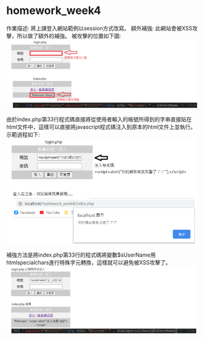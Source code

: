 # homework_week4

作業描述: 將上課登入網站範例以session方式改寫。
額外補強: 此網站會被XSS攻擊，所以做了額外的補強。
被攻擊的位置如下圖:
![注入位置示意圖](image/1.png)

由於index.php第33行程式碼直接將從使用者輸入的帳號所得到的字串直接貼在html文件中，這樣可以直接將javascript程式碼注入到原本的html文件上並執行。示範過程如下:
![注入示意圖](image/2.png)

補強方法是將index.php第33行的程式碼將變數$sUserName用htmlspecialchars進行特殊字元轉換，這樣就可以避免被XSS攻擊了。
![補強方式](image/3.png)
